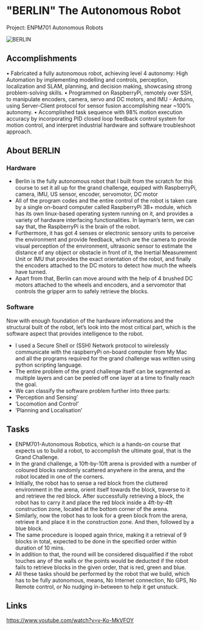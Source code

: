 # "BERLIN" The Autonomous Robot
Project: ENPM701 Autonomous Robots

![BERLIN](https://github.com/user-attachments/assets/e8aa95a4-56ea-4754-83fe-ad20cc66f8c5)

## Accomplishments
•	Fabricated a fully autonomous robot, achieving level 4 autonomy: High Automation by implementing modelling and controls, perception, localization and SLAM, planning, and decision making, showcasing strong problem-solving skills.
•	Programmed on RaspberryPi, remotely over SSH, to manipulate encoders, camera, servo and DC motors, and IMU - Arduino, using Server-Client protocol for sensor fusion accomplishing near ~100% autonomy.
•	Accomplished task sequence with 98% motion execution accuracy by incorporating PID closed loop feedback control system for motion control, and interpret industrial hardware and software troubleshoot approach.

## About BERLIN
### Hardware
* Berlin is the fully autonomous robot that I built from the scratch for this course to set it all up for the grand challenge, equiped with RaspberryPi, camera, IMU, US sensor, encoder, servomotor, DC motor
* All of the program codes and the entire control of the robot is taken care by a single on-board computer called RaspberryPi 3B+ module, which has its own linux-based operating system running on it, and provides a variety of hardware interfacing functionalities. In layman’s term, we can say that, the RaspberryPi is the brain of the robot.
* Furthermore, it has got 4 senses or electronic sensory units to perceive the environment and provide feedback, which are the camera to provide visual perception of the environment, ultrasonic sensor to estimate the distance of any object or obstacle in front of it, the Inertial Measurement Unit or IMU that provides the exact orientation of the robot, and finally the encoders attached to the DC motors to detect how much the wheels have turned.
* Apart from that, Berlin can move around with the help of 4 brushed DC motors attached to the wheels and encoders, and a servomotor that controls the gripper arm to safely retrieve the blocks.

### Software
Now with enough foundation of the hardware informations and the structural built of the robot, let’s look into the most critical part, which is the software aspect that provides intelligence to the robot.
* I used a Secure Shell or (SSH) Network protocol to wirelessly communicate with the raspberryPi on-board computer from My Mac and all the programs required for the grand challenge was written using python scripting language.
* The entire problem of the grand challenge itself can be segmented as multiple layers and can be peeled off one layer at a time to finally reach the goal.
* We can classify the software problem further into three parts:
*   ‘Perception and Sensing’
*   ‘Locomotion and Control’
*   ‘Planning and Localisation’

## Tasks
* ENPM701-Autonomous Robotics, which is a hands-on course that expects us to build a robot, to accomplish the ultimate goal, that is the Grand Challenge.
* In the grand challenge, a 10ft-by-10ft arena is provided with a number of coloured blocks randomly scattered anywhere in the arena, and the robot located in one of the corners.
* Initially, the robot has to sense a red block from the cluttered environment in the arena, orient itself towards the block, traverse to it and retrieve the red block. After successfully retrieving a block, the robot has to carry it and place the red block inside a 4ft-by-4ft construction zone, located at the bottom corner of the arena.
* Similarly, now the robot has to look for a green block from the arena, retrieve it and place it in the construction zone. And then, followed by a blue block.
* The same procedure is looped again thrice, making it a retrieval of 9 blocks in total, expected to be done in the specified order within duration of 10 mins.
* In addition to that, the round will be considered disqualified if the robot touches any of the walls or the points would be deducted if the robot fails to retrieve blocks in the given order, that is red, green and blue.
* All these tasks should be performed by the robot that we build, which has to be fully autonomous, means, No Internet connection, No GPS, No Remote control, or No nudging in-between to help it get unstuck.

## Links
https://www.youtube.com/watch?v=v-Ko-MkVFOY
